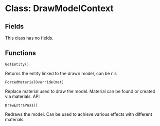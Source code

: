 # Class: DrawModelContext

## Fields
This class has no fields.

## Functions
```GetEntity()```

Returns the entity linked to the drawn model, can be nil.

```ForcedMaterialOverride(mat)```

Replace material used to draw the model. Material can be found or created via materials. API

```DrawExtraPass()```

Redraws the model. Can be used to achieve various effects with different materials.


